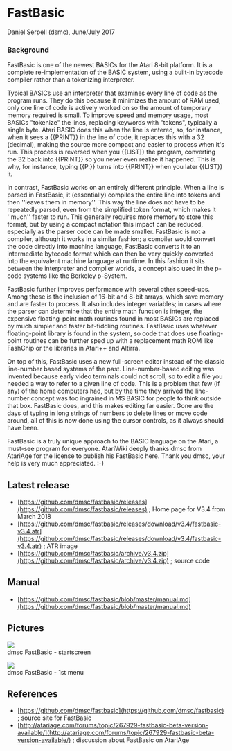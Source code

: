 # FastBasic  
Daniel Serpell (dsmc), June/July 2017  
  
### Background  
FastBasic is one of the newest BASICs for the Atari 8-bit platform. It is a complete re-implementation of the BASIC system, using a built-in bytecode compiler rather than a tokenizing interpreter.  
  
Typical BASICs use an interpreter that examines every line of code as the program runs. They do this because it minimizes the amount of RAM used; only one line of code is actively worked on so the amount of temporary memory required is small. To improve speed and memory usage, most BASICs "tokenize" the lines, replacing keywords with "tokens", typically a single byte. Atari BASIC does this when the line is entered, so, for instance, when it sees a {{PRINT}} in the line of code, it replaces this with a 32 (decimal), making the source more compact and easier to process when it's run. This process is reversed when you {{LIST}} the program, converting the 32 back into {{PRINT}} so you never even realize it happened. This is why, for instance, typing {{P.}} turns into {{PRINT}} when you later {{LIST}} it.  
  
In contrast, FastBasic works on an entirely different principle. When a line is parsed in FastBasic, it (essentially) compiles the entire line into tokens and then ''leaves them in memory''. This way the line does not have to be repeatedly parsed, even from the simplified token format, which makes it ''much'' faster to run. This generally requires more memory to store this format, but by using a compact notation this impact can be reduced, especially as the parser code can be made smaller. FastBasic is not a compiler, although it works in a similar fashion; a compiler would convert the code directly into machine language, FastBasic converts it to an intermediate bytecode format which can then be very quickly converted into the equivalent machine language at runtime. In this fashion it sits between the interpreter and compiler worlds, a concept also used in the p-code systems like the Berkeley p-System.  
  
FastBasic further improves performance with several other speed-ups. Among these is the inclusion of 16-bit and 8-bit arrays, which save memory and are faster to process. It also includes integer variables; in cases where the parser can determine that the entire math function is integer, the expensive floating-point math routines found in most BASICs are replaced by much simpler and faster bit-fiddling routines. FastBasic uses whatever floating-point library is found in the system, so code that does use floating-point routines can be further sped up with a replacement math ROM like FashChip or the libraries in Atari++ and Altirra.  
  
On top of this, FastBasic uses a new full-screen editor instead of the classic line-number based systems of the past. Line-number-based editing was invented because early video terminals could not scroll, so to edit a file you needed a way to refer to a given line of code. This is a problem that few (if any) of the home computers had, but by the time they arrived the line-number concept was too ingrained in MS BASIC for people to think outside that box. FastBasic does, and this makes editing far easier. Gone are the days of typing in long strings of numbers to delete lines or move code around, all of this is now done using the cursor controls, as it always should have been.  
  
FastBasic is a truly unique approach to the BASIC language on the Atari, a must-see program for everyone. AtariWiki deeply thanks dmsc from AtariAge for the license to publish his FastBasic here. Thank you dmsc, your help is very much appreciated. :-)  
  
  
## Latest release  
- [https://github.com/dmsc/fastbasic/releases](https://github.com/dmsc/fastbasic/releases) ; Home page for V3.4 from March 2018  
- [https://github.com/dmsc/fastbasic/releases/download/v3.4/fastbasic-v3.4.atr](https://github.com/dmsc/fastbasic/releases/download/v3.4/fastbasic-v3.4.atr) ; ATR image  
- [https://github.com/dmsc/fastbasic/archive/v3.4.zip](https://github.com/dmsc/fastbasic/archive/v3.4.zip) ; source code  
  
## Manual  
- [https://github.com/dmsc/fastbasic/blob/master/manual.md](https://github.com/dmsc/fastbasic/blob/master/manual.md)  
  
## Pictures  
![](attachments/fastbasic1.jpg)  
dmsc FastBasic - startscreen  
  
![](attachments/fastbasic2.jpg)  
dmsc FastBasic - 1st menu  
  
## References  
- [https://github.com/dmsc/fastbasic](https://github.com/dmsc/fastbasic) ; source site for FastBasic  
- [http://atariage.com/forums/topic/267929-fastbasic-beta-version-available/](http://atariage.com/forums/topic/267929-fastbasic-beta-version-available/) ; discussion about FastBasic on AtariAge  
